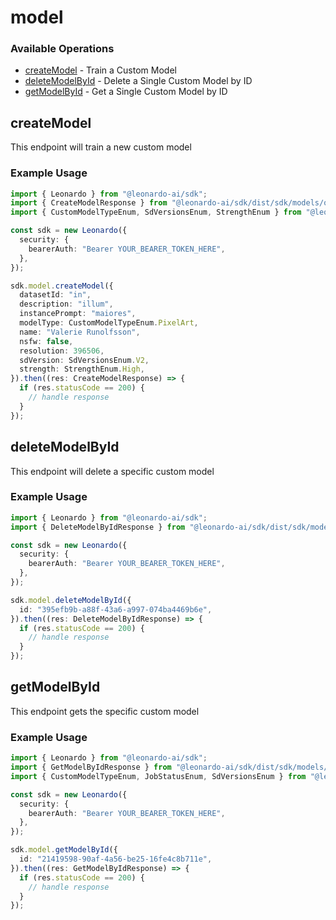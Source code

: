 # model

### Available Operations

* [createModel](#createmodel) - Train a Custom Model
* [deleteModelById](#deletemodelbyid) - Delete a Single Custom Model by ID
* [getModelById](#getmodelbyid) - Get a Single Custom Model by ID

## createModel

This endpoint will train a new custom model

### Example Usage

```typescript
import { Leonardo } from "@leonardo-ai/sdk";
import { CreateModelResponse } from "@leonardo-ai/sdk/dist/sdk/models/operations";
import { CustomModelTypeEnum, SdVersionsEnum, StrengthEnum } from "@leonardo-ai/sdk/dist/sdk/models/shared";

const sdk = new Leonardo({
  security: {
    bearerAuth: "Bearer YOUR_BEARER_TOKEN_HERE",
  },
});

sdk.model.createModel({
  datasetId: "in",
  description: "illum",
  instancePrompt: "maiores",
  modelType: CustomModelTypeEnum.PixelArt,
  name: "Valerie Runolfsson",
  nsfw: false,
  resolution: 396506,
  sdVersion: SdVersionsEnum.V2,
  strength: StrengthEnum.High,
}).then((res: CreateModelResponse) => {
  if (res.statusCode == 200) {
    // handle response
  }
});
```

## deleteModelById

This endpoint will delete a specific custom model

### Example Usage

```typescript
import { Leonardo } from "@leonardo-ai/sdk";
import { DeleteModelByIdResponse } from "@leonardo-ai/sdk/dist/sdk/models/operations";

const sdk = new Leonardo({
  security: {
    bearerAuth: "Bearer YOUR_BEARER_TOKEN_HERE",
  },
});

sdk.model.deleteModelById({
  id: "395efb9b-a88f-43a6-a997-074ba4469b6e",
}).then((res: DeleteModelByIdResponse) => {
  if (res.statusCode == 200) {
    // handle response
  }
});
```

## getModelById

This endpoint gets the specific custom model

### Example Usage

```typescript
import { Leonardo } from "@leonardo-ai/sdk";
import { GetModelByIdResponse } from "@leonardo-ai/sdk/dist/sdk/models/operations";
import { CustomModelTypeEnum, JobStatusEnum, SdVersionsEnum } from "@leonardo-ai/sdk/dist/sdk/models/shared";

const sdk = new Leonardo({
  security: {
    bearerAuth: "Bearer YOUR_BEARER_TOKEN_HERE",
  },
});

sdk.model.getModelById({
  id: "21419598-90af-4a56-be25-16fe4c8b711e",
}).then((res: GetModelByIdResponse) => {
  if (res.statusCode == 200) {
    // handle response
  }
});
```
